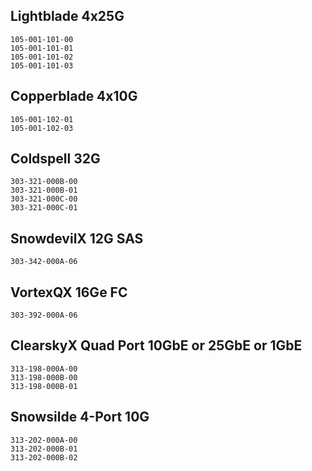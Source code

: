 

## Lightblade  4x25G
	105-001-101-00
	105-001-101-01
	105-001-101-02
	105-001-101-03

## Copperblade 4x10G 
	105-001-102-01
	105-001-102-03


## Coldspell 32G 
	303-321-000B-00
	303-321-000B-01
	303-321-000C-00
	303-321-000C-01

## SnowdevilX 12G SAS
	303-342-000A-06

## VortexQX 16Ge FC
	303-392-000A-06

## ClearskyX Quad Port 10GbE or 25GbE or 1GbE
	313-198-000A-00
	313-198-000B-00
	313-198-000B-01

## Snowsilde 4-Port 10G
	313-202-000A-00
	313-202-000B-01
	313-202-000B-02